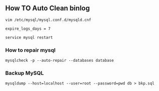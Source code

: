 ## How TO Auto Clean binlog
```
vim /etc/mysql/mysql.conf.d/mysqld.cnf
```

```
expire_logs_days = 7
```

```
service mysql restart
```

### How to repair mysql

```
mysqlcheck -p --auto-repair --databases database
```

### Backup MySQL
```
mysqldump --host=localhost --user=root --password=pwd db > bkp.sql
```
